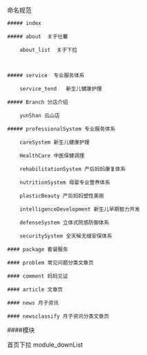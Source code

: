 ﻿命名规范

    ##### index

    ##### about  关于仕馨

        about_list  关于下拉



    ##### service  专业服务体系

        service_tend   新生儿健康护理

	##### Branch 分店介绍

		yunShan 云山店

	##### professionalSystem 专业服务体系

		careSystem 新生儿健康护理

		HealthCare 中医保健调理

		rehabilitationSystem 产后妈妈康复体系

		nutritionSystem 母婴专业营养体系

		plasticBeauty 产后妈妈塑性美丽

		intelligenceDevelopment 新生儿早期智力开发

		defenseSystem 立体式院感防御体系

		securitySystem 全天候无缝安保体系

	#### package 套餐服务

	#### problem 常见问题分类文章页

	#### comment 妈妈见证

	#### article 文章页

	#### news 月子资讯

	#### newsclassify 月子资讯分类文章页




####模块

  首页下拉    module_downList


